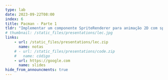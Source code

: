 ```yaml
---
type: lab
date: 2023-09-22T08:00
index: 6
title: Pacman - Parte 1
tldr: "Implementar um componente SpriteRenderer para animação 2D com spritesheets."
# thumbnail: /static_files/presentations/lec.jpg
links: 
    - url: /static_files/presentations/lec.zip
      name: notas
    # - url: /static_files/presentations/code.zip
    #   name: código
    - url: https://google.com
      name: slides
hide_from_announcments: true
---
```

<!-- **Leituras Sugeridas:**
- [Leitura 1](http://example.com)
- [Leitura 2](http://example.com) -->
